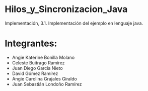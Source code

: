 # Hilos_y_Sincronizacion_Java
Implementación, 3.1. Implementación del ejemplo en lenguaje java.
# Integrantes:
- Angie Katerine Bonilla Molano
- Celeste Buitrago Ramírez
- Juan Diego García Nieto
- David Gómez Ramírez
- Angie Carolina Grajales Giraldo
- Juan Sebastián Londoño Ramírez
